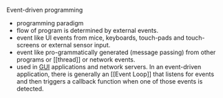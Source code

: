Event-driven programming 
- programming paradigm
- flow of program is determined by external events.
- event like UI events from mice, keyboards, touch-pads and touch-screens or external sensor input.
- event like pro-grammatically generated (message passing) from other programs or [[thread]] or network events.
- used in [GUI](https://en.wikipedia.org/wiki/Graphical_user_interface) applications and network servers.
In an event-driven application, there is generally an [[Event Loop]] that listens for events and then triggers a callback function when one of those events is detected.
